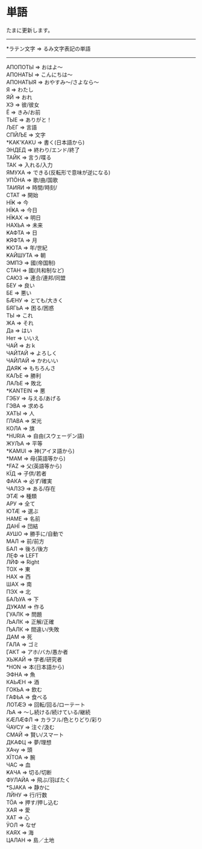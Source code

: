 # 単語
たまに更新します。
___
*ラテン文字 => るみ文字表記の単語
___
АПОПОТЫ => おはよ～<BR>
АПОНАТЫ => こんにちは～<BR>
АПОНАТЫЯ => おやすみ～/さよなら～<BR>
Я => わたし<BR>
ЯЙ => おれ<BR>
ХЭ => 彼/彼女<BR>
Ё => きみ/お前<BR>
ТЫЕ => ありがと！<BR>
ЉЕГ => 言語<BR>
СПЙЉЕ => 文字<BR>
*KAK'KAKU => 書く(日本語から)<BR>
ЭНДЕД => 終わり/エンド/終了<BR>
ТАЙК => 言う/喋る<BR>
ТАК => 入れる/入力<BR>
ЯМУХА => できる(反転形で意味が逆になる)<BR>
УПӦНА => 歌/曲/国歌<BR>
ТАИЯИ => 時間/時刻/<BR>
СТАТ => 開始<BR>
НЇҜ => 今<BR>
НЇҜА => 今日<BR>
НЇҜАХ => 明日<BR>
НАХЬА => 未来<BR>
ҜАФТА => 日<BR>
ҜЯФТА => 月<BR>
ҜЮТА => 年/世紀<BR>
ҜАЙШУТА => 朝<BR>
ЭМПЭ => 國(帝国制)<BR>
СТАН => 國(共和制など)<BR>
САЮЗ => 連合/連邦/同盟<BR>
БЕУ => 良い<BR>
БЕ => 悪い<BR>
БӔНУ => とても/大きく<BR>
БЯГЬА => 困る/困惑<BR>
ТЫ => これ<BR>
ЖА => それ<BR>
Да => はい<BR>
Нет => いいえ<BR>
ЧАЙ => おｋ<BR>
ЧАЙТАЙ => よろしく<BR>
ЧАЙЛАЙ => かわいい<BR>
ДАЯҜ => もちろんさ<BR>
КАЉЕ => 勝利<BR>
ЛАЉЕ => 敗北<BR>
*KANTEIN => 悪<BR>
ГЭБУ => 与える/あげる<BR>
ГЭВА => 求める<BR>
ХАТЫ => 人<BR>
ГЛАВА => 栄光<BR>
КОЛА => 旗<BR>
*HURIA => 自由(スウェーデン語)<BR>
ЖУЉА => 平等<BR>
*KAMUI => 神(アイヌ語から)<BR>
*MAM => 母(英語等から)<BR>
*FAZ => 父(英語等から)<BR>
КЇД => 子供/若者<BR>
ФАКА => 必ず/確実<BR>
ЧАЛЗЭ => ある/存在<BR>
ЭТӔ => 種類<BR>
АРУ => 全て<BR>
ЮТӔ => 選ぶ<BR>
НАМЕ => 名前<BR>
ДАНЇ => 団結<BR>
АУШО => 勝手に/自動で<BR>
МАЛ => 前/前方<BR>
БАЛ => 後ろ/後方<BR>
ЛЕФ => LEFT<BR>
ЛЙФ => Right<BR>
ТОХ => 東<BR>
НАХ => 西<BR>
ШАХ => 南<BR>
ПЭХ => 北<BR>
БАЉУА => 下<BR>
ДУҜАМ => 作る<BR>
ӶУАЛК => 問題<BR>
ЉАЛК => 正解/正確<BR>
ҦАЛК => 間違い/失敗<BR>
ДАМ => 死<BR>
ГАЛА => ゴミ<BR>
ӶАКТ => アホ/バカ/愚か者<BR>
ХЬЖАЙ => 学者/研究者<BR>
*HON => 本(日本語から)<BR>
ЭФНА => 魚<BR>
КАЬӔН => 酒<BR>
ГОКЬА => 飲む<BR>
ГАФЬА => 食べる<BR>
ЛОТӔЭ => 回転/回る/ローテート<BR>
ЉА => ～し続ける/続けている/継続<BR>
КӔЛӔФЛ => カラフル/色とりどり/彩り<BR>
ӴАУСУ => 注ぐ/汲む<BR>
СМАЙ => 賢い/スマート<BR>
ДКАФЦ => 夢/理想<BR>
ХАчу => 頭<BR>
ХЇТОА => 腕<BR>
ЧАС => 血<BR>
ҜАЧА => 切る/切断<BR>
ФУЛАЙА => 飛ぶ/羽ばたく<BR>
*SJAKA => 静かに<BR>
ЛЙНУ => 行/行数<BR>
ТӦА => 押す/押し込む<BR>
ХАЯ => 愛<BR>
ХАТ => 心<BR>
ӰОЛ => なぜ<BR>
КАЯХ => 海<BR>
ЦАЛАН => 島／土地<BR>
